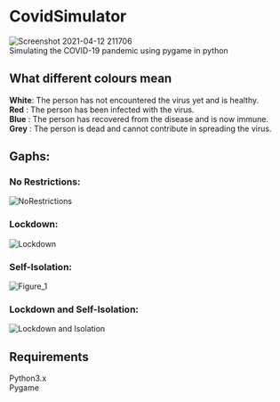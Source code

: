 # CovidSimulator   
![Screenshot 2021-04-12 211706](https://user-images.githubusercontent.com/81752891/114423092-77c98680-9bd4-11eb-97a4-c76db0ba2b4b.png)   
Simulating the COVID-19 pandemic using pygame in python  

## What different colours mean
**White**: The person has not encountered the virus yet and is healthy.    
**Red**  : The person has been infected with the virus.  
**Blue** : The person has recovered from the disease and is now immune.  
**Grey** : The person is dead and cannot contribute in spreading the virus.  

## Gaphs:  
### No Restrictions:  
![NoRestrictions](https://user-images.githubusercontent.com/81752891/114670904-1d8a0c00-9d21-11eb-867c-d8146a724ff2.png)

### Lockdown:
![Lockdown](https://user-images.githubusercontent.com/81752891/114670949-2844a100-9d21-11eb-96a9-eeb1addc00bc.png)

### Self-Isolation:
![Figure_1](https://user-images.githubusercontent.com/81752891/114671433-bb7dd680-9d21-11eb-8193-dce870a1f77d.png)

### Lockdown and Self-Isolation:  
![Lockdown and Isolation](https://user-images.githubusercontent.com/81752891/114671024-427e7f00-9d21-11eb-967d-098e58b33e53.png)


## Requirements  
Python3.x  
Pygame
